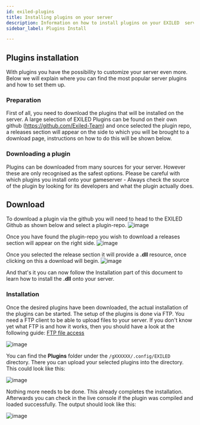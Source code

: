 ```yaml
---
id: exiled-plugins
title: Installing plugins on your server
description: Information on how to install plugins on your EXILED  server from ZAP-Hosting - ZAP-Hosting.com documentation
sidebar_label: Plugins Install

---
```


## Plugins installation

With plugins you have the possibility to customize your server even more. Below we will explain where you can find the most popular server plugins and how to set them up. 

### Preparation

First of all, you need to download the plugins that will be installed on the server. A large selection of EXILED Plugins can be found on their own github (https://github.com/Exiled-Team) and once selected the plugin repo, a releases section will appear on the side to which you will be brought to a download page, instructions on how to do this will be shown below.

### Downloading a plugin
Plugins can be downloaded from many sources for your server. However these are only recognised as the safest options. Please be careful with which plugins you install onto your gameserver - Always check the source of the plugin by looking for its developers and what the plugin actually does.

## Download
To download a plugin via the github you will need to head to the EXILED Github as shown below and select a plugin-repo.
![image](https://user-images.githubusercontent.com/17176877/219128457-a7a4aa64-5b7c-4778-9602-fa1286150b51.png)

Once you have found the plugin-repo you wish to download a releases section will appear on the right side.
![image](https://user-images.githubusercontent.com/17176877/219128727-89f515af-394d-44d6-beb5-3ee6bed1a90b.png)

Once you selected the release section it will provide a **.dll** resource, once clicking on this a download will begin.
![image](https://user-images.githubusercontent.com/17176877/219129751-2303885c-f09f-4513-ad92-699d6bc49546.png)

And that's it you can now follow the Installation part of this document to learn how to install the **.dll** onto your server.

### Installation

Once the desired plugins have been downloaded, the actual installation of the plugins can be started. The setup of the plugins is done via FTP. You need a FTP client to be able to upload files to your server. If you don't know yet what FTP is and how it works, then you should have a look at the following guide: [FTP file access](gameserver-ftpaccess.md)

![image](https://user-images.githubusercontent.com/26007280/189888760-ff43c097-a14b-49d5-86de-ada7b917dcaa.png)

You can find the **Plugins** folder under the ``/gXXXXXX/.config/EXILED`` directory. There you can upload your selected plugins into the directory. This could look like this:

![image](https://user-images.githubusercontent.com/26007280/189888784-838b972f-1ae3-4432-979c-86bdf5f5a47f.png)

Nothing more needs to be done. This already completes the installation. Afterwards you can check in the live console if the plugin was compiled and loaded successfully. The output should look like this:

![image](https://user-images.githubusercontent.com/26007280/189888816-0230a7c6-75ae-4778-b9bc-8bd5f33c7574.png)
